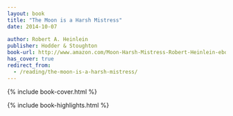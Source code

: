 ```yaml
---
layout: book
title: "The Moon is a Harsh Mistress"
date: 2014-10-07
 
author: Robert A. Heinlein
publisher: Hodder & Stoughton
book-url: http://www.amazon.com/Moon-Harsh-Mistress-Robert-Heinlein-ebook/dp/B00H4EP98S/
has_cover: true
redirect_from:
  - /reading/the-moon-is-a-harsh-mistress/
---
```

{% include book-cover.html %}

{% include book-highlights.html %}
